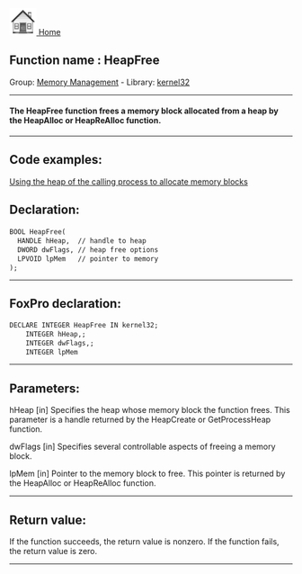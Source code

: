 [<img src="../../images/home.png"> Home ](https://github.com/VFPX/Win32API)  

## Function name : HeapFree
Group: [Memory Management](../../functions_group.md#Memory_Management)  -  Library: [kernel32](../../../libraries.md#kernel32)  
***  


#### The HeapFree function frees a memory block allocated from a heap by the HeapAlloc or HeapReAlloc function.
***  


## Code examples:
[Using the heap of the calling process to allocate memory blocks](../../samples/sample_199.md)  

## Declaration:
```foxpro  
BOOL HeapFree(
  HANDLE hHeap,  // handle to heap
  DWORD dwFlags, // heap free options
  LPVOID lpMem   // pointer to memory
);  
```  
***  


## FoxPro declaration:
```foxpro  
DECLARE INTEGER HeapFree IN kernel32;
	INTEGER hHeap,;
	INTEGER dwFlags,;
	INTEGER lpMem  
```  
***  


## Parameters:
hHeap 
[in] Specifies the heap whose memory block the function frees. This parameter is a handle returned by the HeapCreate or GetProcessHeap function. 

dwFlags 
[in] Specifies several controllable aspects of freeing a memory block. 

lpMem 
[in] Pointer to the memory block to free. This pointer is returned by the HeapAlloc or HeapReAlloc function. 
  
***  


## Return value:
If the function succeeds, the return value is nonzero. If the function fails, the return value is zero.  
***  

